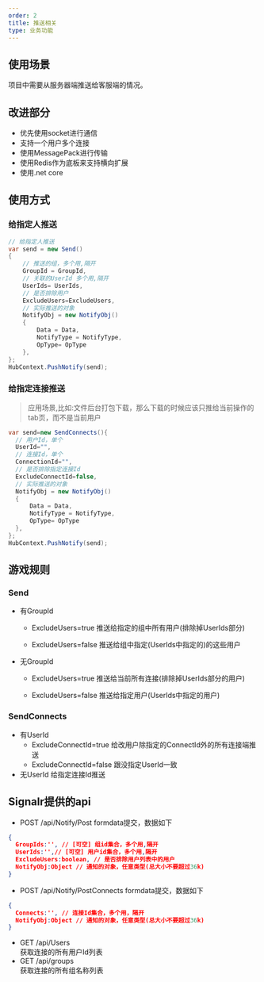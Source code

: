 ```yaml
---
order: 2
title: 推送相关
type: 业务功能
---
```


## 使用场景
项目中需要从服务器端推送给客服端的情况。

## 改进部分
- 优先使用socket进行通信
- 支持一个用户多个连接
- 使用MessagePack进行传输
- 使用Redis作为底板来支持横向扩展
- 使用.net core


## 使用方式

### 给指定人推送
``` C#
// 给指定人推送
var send = new Send()
{
    // 推送的组，多个用,隔开
    GroupId = GroupId,
    // 关联的UserId 多个用,隔开
    UserIds= UserIds,
    // 是否排除用户
    ExcludeUsers=ExcludeUsers,
    // 实际推送的对象
    NotifyObj = new NotifyObj()
    {
        Data = Data,
        NotifyType = NotifyType,
        OpType= OpType
    },
};
HubContext.PushNotify(send);
```

### 给指定连接推送
> 应用场景,比如:文件后台打包下载，那么下载的时候应该只推给当前操作的tab页，而不是当前用户
``` C#
var send=new SendConnects(){
  // 用户Id，单个
  UserId="",
  // 连接Id，单个
  ConnectionId="",
  // 是否排除指定连接Id
  ExcludeConnectId=false,
  // 实际推送的对象
  NotifyObj = new NotifyObj()
  {
      Data = Data,
      NotifyType = NotifyType,
      OpType= OpType
  },
};
HubContext.PushNotify(send);
```

## 游戏规则

### Send
* 有GroupId
  * ExcludeUsers=true
    推送给指定的组中所有用户(排除掉UserIds部分)

  * ExcludeUsers=false
    推送给组中指定(UserIds中指定的)的这些用户

* 无GroupId
  * ExcludeUsers=true
    推送给当前所有连接(排除掉UserIds部分的用户)

  * ExcludeUsers=false
    推送给指定用户(UserIds中指定的用户)

### SendConnects
* 有UserId
  * ExcludeConnectId=true
    给改用户除指定的ConnectId外的所有连接端推送
  * ExcludeConnectId=false
    跟没指定UserId一致
* 无UserId
  给指定连接Id推送


## Signalr提供的api
- POST /api/Notify/Post
formdata提交，数据如下
``` json
{
  GroupIds:'', // [可空] 组id集合，多个用,隔开
  UserIds:'',// [可空] 用户id集合，多个用,隔开
  ExcludeUsers:boolean, // 是否排除用户列表中的用户
  NotifyObj:Object // 通知的对象，任意类型(总大小不要超过36k)
}
```

- POST /api/Notify/PostConnects
formdata提交，数据如下
``` json
{
  Connects:'', // 连接Id集合，多个用，隔开
  NotifyObj:Object // 通知的对象，任意类型(总大小不要超过36k)
}
```

- GET /api/Users   
获取连接的所有用户Id列表
- GET /api/groups  
获取连接的所有组名称列表
